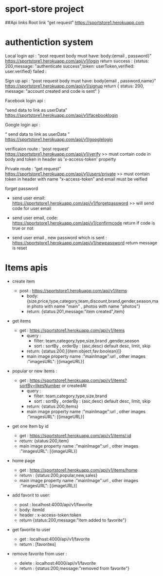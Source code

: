 # sport-store project

  
##Api links
Root link “get request” https://sportstore1.herokuapp.com

# authentiction system
Local login api : “post request body must have: body:{email , password}” https://sportstore1.herokuapp.com/api/v1/login 
return
success : {status: 200,message: "authenticate success",token: userToken,verified: user.verified}
failed :


Sign up api : “post request body must have: body{email , password,name}” https://sportstore1.herokuapp.com/api/v1/signup 
return
{ status: 200, message: "account created and code is sent" }

Facebook login api :

“send data to link as userData” https://sportstore1.herokuapp.com/api/v1/facebooklogin

Google login api :

“ send data to link as userData ” https://sportstore1.herokuapp.com/api/v1/googlelogin

verificaion route : 'post request' https://sportstore1.herokuapp.com/api/v1/verify >> must contain code in body and token in header as 'x-access-token' property

Private route : “get request” https://sportstore1.herokuapp.com/api/v1/users/private >> must contain token in header with name “x-access-token” and email must be veified

forget password

- send user email: https://sportstore1.herokuapp.com/api/v1/forgetpassword >> will send code for user email

- send user email, code: https://sportstore1.herokuapp.com/api/v1/confirmcode return if code is true or not

- send user email , new password which is sent : https://sportstore1.herokuapp.com/api/v1/newpassword return message is reset



# Items apis 

- create item 
    - post : https://sportstore1.herokuapp.com/api/v1/items 
        - body: {size,price,type,category,team,discount,brand,gender,season,main photo with name "main"  , photos with name "photos"}
        - return: {status:201,message:"item created",item}
- get items 
    - get : https://sportstore1.herokuapp.com/api/v1/items
        - query :  
            - filter:  team,category,type,size,brand ,gender,season
            - sort : sortBy , orderBy : (asc,desc) default desc, limit, skip
        - return: {status:200,[{item:object,fav:boolean}]}  
        - main image property  name :"mainImage":url  , other images :"imagesURL": [{imageURL}]

- popular or new items : 
    - get : https://sportstore1.herokuapp.com/api/v1/items?sortBy=likesNumber or createdAt
        - query :  
            - filter:  team,category,type,size,brand 
            - sort : sortBy , orderBy : (asc,desc) default desc, limit, skip
        - return: {status:200,items}  
        - main image property  name :"mainImage":url  , other images :"imagesURL": [{imageURL}]  
- get one Item  by id
    - get :  https://sportstore1.herokuapp.com/api/v1/items/:id
    - return:  {status:200,item}  
    - main image property  name :"mainImage":url  , other images :"imagesURL": [{imageURL}]
- home page
    - get :   https://sportstore1.herokuapp.com/api/v1/items/home
    - return : {status:200,popular,new,sales}  
    - main image property  name :"mainImage":url  , other images :"imagesURL": [{imageURL}]
- add favorit to user: 
    - post : localhost:4000/api/v1/favorite 
    - body: itemId
    - header : x-access-token:token
    - return {status:200,message:"item added to favorite"}
- get favorite to user 
    - get : localhost:4000/api/v1/favorite 
    - return : [favorites]
- remove favorite from user : 
    - delete : localhost:4000/api/v1/favorite 
    - return : {status:200,message:"removed from favorite"}     